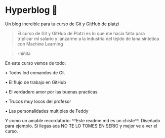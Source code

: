 # Hyperblog 💚
Un blog increible para tu curso de Git y GitHub de platzi  
>El curso de Git y GitHub de Platzi es lo que me hacia falta para triplicar mi salario y lanzarme a la industria del tejido de lana sintetica con Machine Learning

> -niñita 

En este curso vemos de todo: 

• Todos lod comandos de Git

• El flujo de trabajo en GitHub 

• El verdadero amor por las buenas practicas

• Trucos muy locos del profesor 

• Las personalidades multiples de Feddy

Y como un amable recordatorio: ^^Este readme.md es un chiste^^. Diseñado para ejemplo. Si llegas aca NO TE LO TOMES EN SERIO y mejor ve a ver el curso.